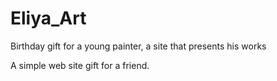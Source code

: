 # Eliya_Art
Birthday gift for a young painter, a site that presents his works

A simple web site gift for a friend.
